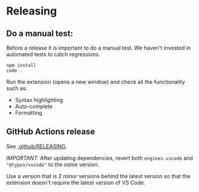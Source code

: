# Releasing

## Do a manual test:

Before a release it is important to do a manual test.
We haven't invested in automated tests to catch regressions.

    npm install
    code .

Run the extension (opens a new window) and check all the functionality such as:

* Syntax highlighting
* Auto-complete
* Formatting

## GitHub Actions release

See [.github/RELEASING](https://github.com/cucumber/.github/blob/main/RELEASING.md).

*IMPORTANT:* After updating dependencies, revert both `engines.vscode` and `"@types/vscode"` to the *same* version.

Use a version that is 2 *minor* versions behind the latest version so that the extension doesn't require the latest version of VS Code.
